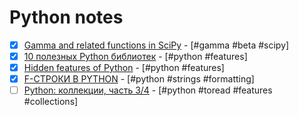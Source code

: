# Python notes

- [x] [Gamma and related functions in SciPy](https://www.johndcook.com/blog/gamma_python/) - [#gamma #beta #scipy]
- [x] [10 полезных Python библиотек](https://tproger.ru/translations/10-python-libraries-you-might-not-know/) - [#python #features]
- [x] [Hidden features of Python](https://stackoverflow.com/questions/101268/hidden-features-of-python) - [#python #features]
- [x] [F-СТРОКИ В PYTHON](https://shultais.education/blog/python-f-strings) - [#python #strings #formatting]
- [ ] [Python: коллекции, часть 3/4](https://habrahabr.ru/post/319876/) - [#python #toread #features #collections]
  <!-- * []() - [# #python] -->
